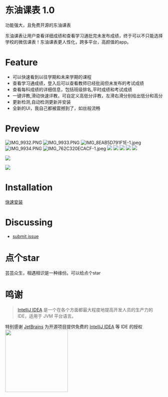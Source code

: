 东油课表 1.0
=========================
功能强大，且免费开源的东油课表

东油课表让用户查看详细成绩和查看学习通批完未发布成绩，终于可以不只能选择学校的微信课表！东油课表更人性化，跨多平台，高颜值的app。

Feature
=========================
- 可以快速看到以往学期和未来学期的课程
- 查看学习通成绩，登入后可以查看教师已经批阅但未发布的考试成绩
- 查看每科成绩的详细信息，包括班级排名,平时成绩和考试成绩
- 一键评教,滑动快速评教，可自定义高低分评教，左滑右滑分别给出低分和高分
- 更新检测,自动检测更新并安装
- 全新的UI，我自己都被震撼到了，如丝般流畅

Preview
=========================
![IMG_9932.PNG](img%2FIMG_9932.PNG)
![IMG_9933.PNG](img%2FIMG_9933.PNG)
![IMG_8EAB5D791F1E-1.jpeg](img%2FIMG_8EAB5D791F1E-1.jpeg)
![IMG_9934.PNG](img%2FIMG_9934.PNG)
![IMG_762C320ECACF-1.jpeg](img%2FIMG_762C320ECACF-1.jpeg)
![](https://img.tucang.cc/api/image/show/ef050f733eff4f5c4cbf19c001fadbc1)
![](https://img.tucang.cc/api/image/show/83c13a8de719ca56f3832c0fa123546f)
![](https://img.tucang.cc/api/image/show/51c730ec708ed413887cedccdf469326)
![](https://img.tucang.cc/api/image/show/cfd2dee47a64d969c1ec73760f2a452f)
![](https://img.tucang.cc/api/image/show/aab8e3e6037877b12f220378c2aa8eb6)

![](https://img.tucang.cc/api/image/show/9d8c654b6cf7411f4c06ccdae1d8c523)

![](https://img.tucang.cc/api/image/show/56de9919174ef66d0e3056b6014dd597)

Installation
=========================

[快速安装](https://wwai.lanzouy.com/b02pwpe5e?password=4huv) 


Discussing
=========================
- [submit issue](https://github.com/Dough-su/nepu_course/issues/new)


点个star
=========================
芸芸众生，相遇相识是一种缘份。可以给点个star

鸣谢
=========================

> [IntelliJ IDEA](https://zh.wikipedia.org/zh-hans/IntelliJ_IDEA) 是一个在各个方面都最大程度地提高开发人员的生产力的 IDE，适用于 JVM 平台语言。

特别感谢 [JetBrains](https://www.jetbrains.com/) 为开源项目提供免费的 [IntelliJ IDEA](https://www.jetbrains.com/idea/) 等 IDE 的授权  
[<img src="![JetBrains Logo (Main) logo](https://resources.jetbrains.com/storage/products/company/brand/logos/jb_beam.png)" width="200"/>](https://www.jetbrains.com)

